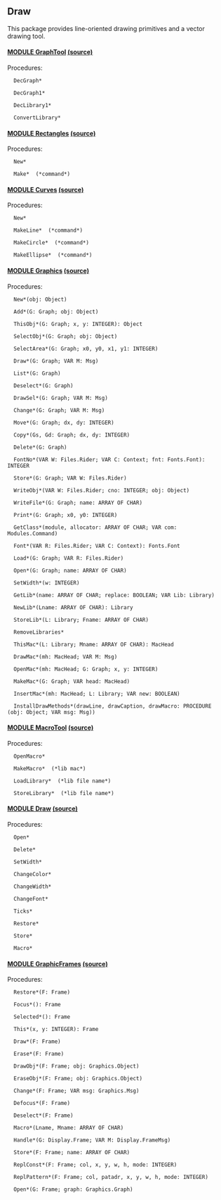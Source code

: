 ## Draw
This package provides line-oriented drawing primitives and a vector drawing tool.



#### [MODULE GraphTool](https://github.com/io-core/doc/blob/main/stdlib/Draw/GraphTool.Mod) [(source)](https://github.com/io-core/Draw/blob/main/GraphTool.Mod)

Procedures:
```
  DecGraph*

  DecGraph1*

  DecLibrary1*

  ConvertLibrary*

```


#### [MODULE Rectangles](https://github.com/io-core/doc/blob/main/stdlib/Draw/Rectangles.Mod) [(source)](https://github.com/io-core/Draw/blob/main/Rectangles.Mod)

Procedures:
```
  New*

  Make*  (*command*)

```


#### [MODULE Curves](https://github.com/io-core/doc/blob/main/stdlib/Draw/Curves.Mod) [(source)](https://github.com/io-core/Draw/blob/main/Curves.Mod)

Procedures:
```
  New*

  MakeLine*  (*command*)

  MakeCircle*  (*command*)

  MakeEllipse*  (*command*)

```


#### [MODULE Graphics](https://github.com/io-core/doc/blob/main/stdlib/Draw/Graphics.Mod) [(source)](https://github.com/io-core/Draw/blob/main/Graphics.Mod)

Procedures:
```
  New*(obj: Object)

  Add*(G: Graph; obj: Object)

  ThisObj*(G: Graph; x, y: INTEGER): Object

  SelectObj*(G: Graph; obj: Object)

  SelectArea*(G: Graph; x0, y0, x1, y1: INTEGER)

  Draw*(G: Graph; VAR M: Msg)

  List*(G: Graph)

  Deselect*(G: Graph)

  DrawSel*(G: Graph; VAR M: Msg)

  Change*(G: Graph; VAR M: Msg)

  Move*(G: Graph; dx, dy: INTEGER)

  Copy*(Gs, Gd: Graph; dx, dy: INTEGER)

  Delete*(G: Graph)

  FontNo*(VAR W: Files.Rider; VAR C: Context; fnt: Fonts.Font): INTEGER

  Store*(G: Graph; VAR W: Files.Rider)

  WriteObj*(VAR W: Files.Rider; cno: INTEGER; obj: Object)

  WriteFile*(G: Graph; name: ARRAY OF CHAR)

  Print*(G: Graph; x0, y0: INTEGER)

  GetClass*(module, allocator: ARRAY OF CHAR; VAR com: Modules.Command)

  Font*(VAR R: Files.Rider; VAR C: Context): Fonts.Font

  Load*(G: Graph; VAR R: Files.Rider)

  Open*(G: Graph; name: ARRAY OF CHAR)

  SetWidth*(w: INTEGER)

  GetLib*(name: ARRAY OF CHAR; replace: BOOLEAN; VAR Lib: Library)

  NewLib*(Lname: ARRAY OF CHAR): Library

  StoreLib*(L: Library; Fname: ARRAY OF CHAR)

  RemoveLibraries*

  ThisMac*(L: Library; Mname: ARRAY OF CHAR): MacHead

  DrawMac*(mh: MacHead; VAR M: Msg)

  OpenMac*(mh: MacHead; G: Graph; x, y: INTEGER)

  MakeMac*(G: Graph; VAR head: MacHead)

  InsertMac*(mh: MacHead; L: Library; VAR new: BOOLEAN)

  InstallDrawMethods*(drawLine, drawCaption, drawMacro: PROCEDURE (obj: Object; VAR msg: Msg))

```


#### [MODULE MacroTool](https://github.com/io-core/doc/blob/main/stdlib/Draw/MacroTool.Mod) [(source)](https://github.com/io-core/Draw/blob/main/MacroTool.Mod)

Procedures:
```
  OpenMacro*

  MakeMacro*  (*lib mac*)

  LoadLibrary*  (*lib file name*)

  StoreLibrary*  (*lib file name*)

```


#### [MODULE Draw](https://github.com/io-core/doc/blob/main/stdlib/Draw/Draw.Mod) [(source)](https://github.com/io-core/Draw/blob/main/Draw.Mod)

Procedures:
```
  Open*

  Delete*

  SetWidth*

  ChangeColor*

  ChangeWidth*

  ChangeFont*

  Ticks*

  Restore*

  Store*

  Macro*

```


#### [MODULE GraphicFrames](https://github.com/io-core/doc/blob/main/stdlib/Draw/GraphicFrames.Mod) [(source)](https://github.com/io-core/Draw/blob/main/GraphicFrames.Mod)

Procedures:
```
  Restore*(F: Frame)

  Focus*(): Frame

  Selected*(): Frame

  This*(x, y: INTEGER): Frame

  Draw*(F: Frame)

  Erase*(F: Frame)

  DrawObj*(F: Frame; obj: Graphics.Object)

  EraseObj*(F: Frame; obj: Graphics.Object)

  Change*(F: Frame; VAR msg: Graphics.Msg)

  Defocus*(F: Frame)

  Deselect*(F: Frame)

  Macro*(Lname, Mname: ARRAY OF CHAR)

  Handle*(G: Display.Frame; VAR M: Display.FrameMsg)

  Store*(F: Frame; name: ARRAY OF CHAR)

  ReplConst*(F: Frame; col, x, y, w, h, mode: INTEGER)

  ReplPattern*(F: Frame; col, patadr, x, y, w, h, mode: INTEGER)

  Open*(G: Frame; graph: Graphics.Graph) 

```
